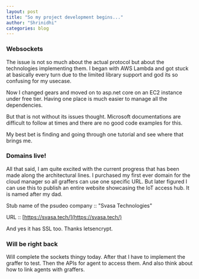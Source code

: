 ```yaml
---
layout: post
title: "So my project development begins..."
author: "Shrinidhi"
categories: blog
---
```


### Websockets

The issue is not so much about the actual protocol but about the technologies implementing them. I began with AWS Lambda and got stuck at basically every turn due to the limited library support and god its so confusing for my usecase.

Now I changed gears and moved on to asp.net core on an EC2 instance under free tier. Having one place is much easier to manage all the dependencies. 

But that is not without its issues thought. Microsoft documentations are difficult to follow at times and there are no good code examples for this.

My best bet is finding and going through one tutorial and see where that brings me.

### Domains live!

All that said, I am quite excited with the current progress that has been made along the architectural lines. I purchased my first ever domain for the cloud manager so all graffers can use one specific URL. But later figured I can use this to publish an entire website showcasing the IoT access hub. It is named after my dad. 

Stub name of the psudeo company :: "Svasa Technologies"

URL :: [https://svasa.tech/](https://svasa.tech/)

And yes it has SSL too. Thanks letsencrypt.

### Will be right back

Will complete the sockets thingy today. After that I have to implement the graffer to test. Then the APIs for agent to access them. And also think about how to link agents with graffers.
